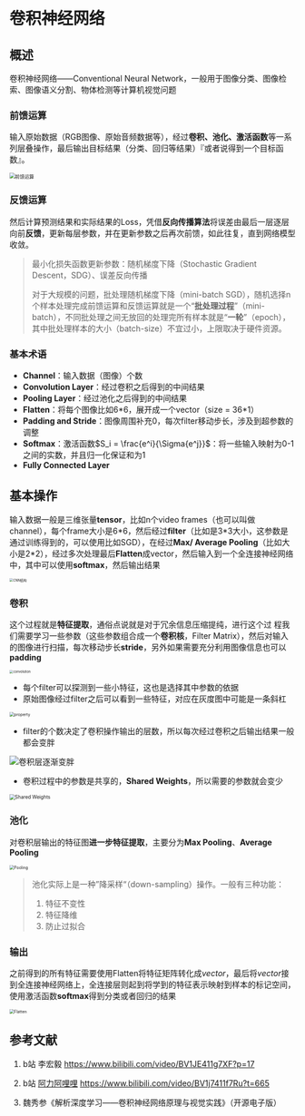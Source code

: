 # 卷积神经网络

## 概述

卷积神经网络——Conventional Neural Network，一般用于图像分类、图像检索、图像语义分割、物体检测等计算机视觉问题

### 前馈运算

输入原始数据（RGB图像、原始音频数据等），经过**卷积、池化、激活函数**等一系列层叠操作，最后输出目标结果（分类、回归等结果）『或者说得到一个目标函数』。

<img src="https://i.loli.net/2021/05/24/gYvtOkECfMA6ebJ.png"  alt="前馈运算" style="zoom:60%;"/>

### 反馈运算

然后计算预测结果和实际结果的Loss，凭借**反向传播算法**将误差由最后一层逐层向前**反馈**，更新每层参数，并在更新参数之后再次前馈，如此往复，直到网络模型收敛。

> 最小化损失函数更新参数：随机梯度下降（Stochastic Gradient Descent，SDG）、误差反向传播
>
> 对于大规模的问题，批处理随机梯度下降（mini-batch SGD），随机选择n个样本处理完成前馈运算和反馈运算就是一个“**批处理过程**”（mini-batch），不同批处理之间无放回的处理完所有样本就是“**一轮**”（epoch），其中批处理样本的大小（batch-size）不宜过小，上限取决于硬件资源。

### 基本术语

- **Channel**：输入数据（图像）个数
- **Convolution Layer**：经过卷积之后得到的中间结果
- **Pooling Layer**：经过池化之后得到的中间结果
- **Flatten**：将每个图像比如6*6，展开成一个vector（size = 36\*1）
- **Padding and Stride**：图像周围补充0，每次filter移动步长，涉及到超参数的调整
- **Softmax**：激活函数$S_i = \frac{e^i}{\Sigma{e^j}}$：将一些输入映射为0-1之间的实数，并且归一化保证和为1
- **Fully Connected Layer**



## 基本操作

输入数据一般是三维张量**tensor**，比如n个video frames（也可以叫做channel），每个frame大小是6\*6，然后经过**filter**（比如是3\*3大小，这参数是通过训练得到的，可以使用比如SGD），在经过**Max/ Average Pooling**（比如大小是2*2），经过多次处理最后**Flatten**成vector，然后输入到一个全连接神经网络中，其中可以使用**softmax**，然后输出结果

<img src="https://i.loli.net/2021/05/24/mBgvl9QX1qFMYSL.png" alt="CNN结构" style="zoom:40%;" />

### 卷积

这个过程就是**特征提取**，通俗点说就是对于冗余信息压缩提纯，进行这个过 程我们需要学习一些参数（这些参数组合成一个**卷积核**，Filter Matrix），然后对输入的图像进行扫描，每次移动步长**stride**，另外如果需要充分利用图像信息也可以**padding**

<img src="https://i.loli.net/2021/05/24/qyXrAnOocJiL3zM.png" alt="convolution" style="zoom:40%;"/>



- 每个filter可以探测到一些小特征，这也是选择其中参数的依据
- 原始图像经过filter之后可以看到一些特征，对应在灰度图中可能是一条斜杠

<img src="https://i.loli.net/2021/05/24/OIV7n4qRw5mJBAr.png" alt="property" style="zoom:50%;"/>

- filter的个数决定了卷积操作输出的层数，所以每次经过卷积之后输出结果一般都会变胖

<img src="https://i.loli.net/2021/05/24/zxnTUCBmHQJLZRV.png" alt="卷积层逐渐变胖"/>

- 卷积过程中的参数是共享的，**Shared Weights**，所以需要的参数就会变少

<img src="https://i.loli.net/2021/05/24/ihmd4xAck5v2rsN.png" alt="Shared Weights" style="zoom:60%;"/>

### 池化

对卷积层输出的特征图**进一步特征提取**，主要分为**Max Pooling**、**Average Pooling**

<img src="https://i.loli.net/2021/05/24/scUzpRSlgkoPXGD.png" alt="Pooling" style="zoom:50%;"/>

> 池化实际上是一种”降采样“（down-sampling）操作。一般有三种功能：
>
> 1. 特征不变性
> 2. 特征降维
> 3. 防止过拟合

### 输出

之前得到的所有特征需要使用Flatten将特征矩阵转化成$vector$，最后将$vector$接到全连接神经网络上，全连接层则起到将学到的特征表示映射到样本的标记空间，使用激活函数**softmax**得到分类或者回归的结果

<img src="https://i.loli.net/2021/05/24/RjbFrXGTOApm5gc.png"  alt="Flatten" style="zoom:50%;"/>



## 参考文献

1. b站 李宏毅 https://www.bilibili.com/video/BV1JE411g7XF?p=17

2. b站   [阿力阿哩哩](https://space.bilibili.com/299585150) https://www.bilibili.com/video/BV1j7411f7Ru?t=665

3. 魏秀参《解析深度学习——卷积神经网络原理与视觉实践》（开源电子版）

